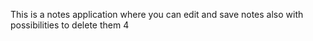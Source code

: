 This is a notes application where you can edit and save notes also with possibilities to delete them 4
